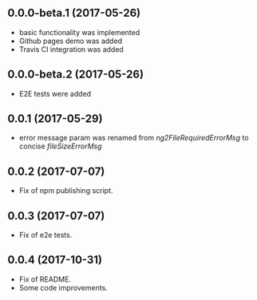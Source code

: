 <a name="0.0.0-beta.1"></a>
## 0.0.0-beta.1 (2017-05-26)
* basic functionality was implemented
* Github pages demo was added
* Travis CI integration was added

<a name="0.0.0-beta.2"></a>
## 0.0.0-beta.2 (2017-05-26)
* E2E tests were added

<a name="0.0.1"></a>
## 0.0.1 (2017-05-29)
* error message param was renamed from *ng2FileRequiredErrorMsg* to concise *fileSizeErrorMsg*

<a name="0.0.2"></a>
## 0.0.2 (2017-07-07)
* Fix of npm publishing script.

<a name="0.0.3"></a>
## 0.0.3 (2017-07-07)
* Fix of e2e tests.

<a name="0.0.4"></a>
## 0.0.4 (2017-10-31)
* Fix of README.
* Some code improvements.